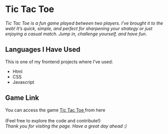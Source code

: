 # Tic Tac Toe 

_Tic Tac Toe is a fun game played between two players. I’ve brought it to the web! It’s quick, simple, and perfect for sharpening your strategy or just enjoying a casual match. Jump in, challenge yourself, and have fun._

## Languages I Have Used
This is one of my frontend projects where I’ve used:
- Html
- CSS
- Javascript

## Game Link

You can access the game [Tic Tac Toe ](https://mycuriosity.netlify.app/tictactoe/) from here 
  \
  \
(Feel free to explore the code and contribute!)
  \
_Thank you for visiting the page. Have a great day ahead :)_
